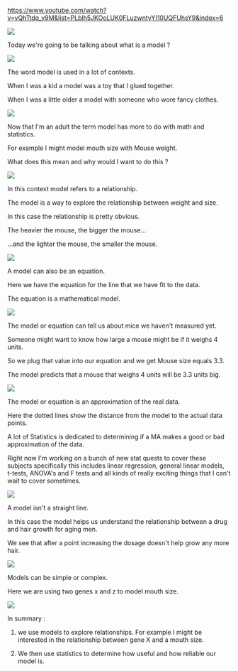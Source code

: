 <https://www.youtube.com/watch?v=yQhTtdq_y9M&list=PLblh5JKOoLUK0FLuzwntyYI10UQFUhsY9&index=6>

![](media/STATQUEST-6-STATISTICS_FUNDAMENTALS-STATISTICAL_MODELS/image1.png)

Today we\'re going to be talking about what is a model ?

![](media/STATQUEST-6-STATISTICS_FUNDAMENTALS-STATISTICAL_MODELS/image2.png)

The word model is used in a lot of contexts.

When I was a kid a model was a toy that I glued together.

When I was a little older a model with someone who wore fancy clothes.

![](media/STATQUEST-6-STATISTICS_FUNDAMENTALS-STATISTICAL_MODELS/image3.png)

Now that I\'m an adult the term model has more to do with math and
statistics.

For example I might model mouth size with Mouse weight.

What does this mean and why would I want to do this ?

![](media/STATQUEST-6-STATISTICS_FUNDAMENTALS-STATISTICAL_MODELS/image4.png)

In this context model refers to a relationship.

The model is a way to explore the relationship between weight and size.

In this case the relationship is pretty obvious.

The heavier the mouse, the bigger the mouse...

...and the lighter the mouse, the smaller the mouse.

![](media/STATQUEST-6-STATISTICS_FUNDAMENTALS-STATISTICAL_MODELS/image5.png)

A model can also be an equation.

Here we have the equation for the line that we have fit to the data.

The equation is a mathematical model.

![](media/STATQUEST-6-STATISTICS_FUNDAMENTALS-STATISTICAL_MODELS/image6.png)

The model or equation can tell us about mice we haven\'t measured yet.

Someone might want to know how large a mouse might be if it weighs 4
units.

So we plug that value into our equation and we get Mouse size equals
3.3.

The model predicts that a mouse that weighs 4 units will be 3.3 units
big.

![](media/STATQUEST-6-STATISTICS_FUNDAMENTALS-STATISTICAL_MODELS/image7.png)

The model or equation is an approximation of the real data.

Here the dotted lines show the distance from the model to the actual
data points.

A lot of Statistics is dedicated to determining if a MA makes a good or
bad approximation of the data.

Right now I\'m working on a bunch of new stat quests to cover these
subjects specifically this includes linear regression, general linear
models, t-tests, ANOVA\'s and F tests and all kinds of really exciting
things that I can\'t wait to cover sometimes.

![](media/STATQUEST-6-STATISTICS_FUNDAMENTALS-STATISTICAL_MODELS/image8.png)

A model isn\'t a straight line.

In this case the model helps us understand the relationship between a
drug and hair growth for aging men.

We see that after a point increasing the dosage doesn\'t help grow any
more hair.

![](media/STATQUEST-6-STATISTICS_FUNDAMENTALS-STATISTICAL_MODELS/image9.png)

Models can be simple or complex.

Here we are using two genes x and z to model mouth size.

![](media/STATQUEST-6-STATISTICS_FUNDAMENTALS-STATISTICAL_MODELS/image10.png)

In summary :

1.  we use models to explore relationships. For example I might be
    interested in the relationship between gene X and a mouth size.

2.  We then use statistics to determine how useful and how reliable our
    model is.
